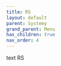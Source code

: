 ```yaml
---
title: RS
layout: default
parent: Systemy
grand_parent: Menu
has_children: true
nav_order: 4
---
```


text RS